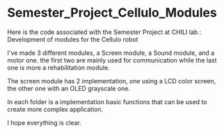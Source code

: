 # Semester_Project_Cellulo_Modules
Here is the code associated with the Semester Project at CHILI lab : Development of modules for the Cellulo robot

I've made 3 different modules, a Screen module, a Sound module, and a motor one.
the first two are mainly used for communication while the last one is more a rehabilitation module.

The screen module has 2 implementation, one using a LCD color screen, the other one with an OLED grayscale one.

In each folder is a implementation basic functions that can be used to create more complex application.

I hope everything is clear.


